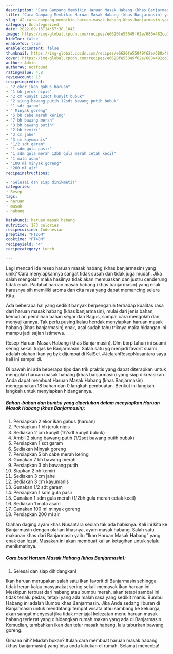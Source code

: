 ```yaml
---
description: "Cara Gampang Membikin Haruan Masak Habang (khas Banjarmasin) yang Lezat"
title: "Cara Gampang Membikin Haruan Masak Habang (khas Banjarmasin) yang Lezat"
slug: 42-cara-gampang-membikin-haruan-masak-habang-khas-banjarmasin-yang-lezat
category: Uncategorized
date: 2022-09-15T14:57:38.104Z
image: https://img-global.cpcdn.com/recipes/e6620fe55049f62e/680x482cq70/haruan-masak-habang-khas-banjarmasin-foto-resep-utama.jpg
hideToc: false
enableToc: true
enableTocContent: false
thumbnail: https://img-global.cpcdn.com/recipes/e6620fe55049f62e/680x482cq70/haruan-masak-habang-khas-banjarmasin-foto-resep-utama.jpg
cover: https://img-global.cpcdn.com/recipes/e6620fe55049f62e/680x482cq70/haruan-masak-habang-khas-banjarmasin-foto-resep-utama.jpg
author: Admin
authorAv: notfound
ratingvalue: 4.8
reviewcount: 13
recipeingredient:
- "2 ekor ikan gabus haruan"
- "1 bh jeruk nipis"
- "2 cm kunyit 12sdt kunyit bubuk"
- "2 siung bawang putih 12sdt bawang putih bubuk"
- "1 sdt garam"
- " Minyak goreng"
- "5 bh cabe merah kering"
- "7 bh bawang merah"
- "3 bh bawang putih"
- "2 bh kemiri"
- "3 cm jahe"
- "3 cm kayumanis"
- "1/2 sdt garam"
- "1 sdm gula pasir"
- "1 sdm gula merah 12bh gula merah cetak kecil"
- "1 mata asam"
- "100 ml minyak goreng"
- "200 ml air"
recipeinstructions:

- "Selesai dan siap dinikmati!"
categories:
- Resep
tags:
- haruan
- masak
- habang

katakunci: haruan masak habang 
nutrition: 173 calories
recipecuisine: Indonesian
preptime: "PT26M"
cooktime: "PT48M"
recipeyield: "4"
recipecategory: Lunch

---
```





Lagi mencari ide resep haruan masak habang (khas banjarmasin) yang unik? Cara menyiapkannya sangat tidak susah dan tidak juga mudah. Jika salah mengolah maka hasilnya tidak akan memuaskan dan justru cenderung tidak enak. Padahal haruan masak habang (khas banjarmasin) yang enak harusnya sih memiliki aroma dan cita rasa yang dapat memancing selera Kita.





Ada beberapa hal yang sedikit banyak berpengaruh terhadap kualitas rasa dari haruan masak habang (khas banjarmasin), mulai dari jenis bahan, kemudian pemilihan bahan segar dan Bagus, sampai cara mengolah dan menyajikannya. Tak perlu pusing kalau hendak menyiapkan haruan masak habang (khas banjarmasin) enak,      asal sudah tahu triknya maka hidangan ini mampu jadi sajian istimewa.














Resep Haruan Masak Habang (khas Banjarmasin). Dlm bbrp tahun ini suami sering sekali tugas ke Banjarmasin. Salah satu yg menjadi favorit suami adalah olahan ikan yg byk dijumpai di KalSel. #JelajahResepNusantara saya kali ini sampai di.






Di bawah ini ada beberapa tips dan trik praktis yang dapat diterapkan untuk mengolah haruan masak habang (khas banjarmasin) yang siap dikreasikan. Anda dapat membuat Haruan Masak Habang (khas Banjarmasin) menggunakan 18 bahan dan 0 langkah pembuatan. Berikut ini langkah-langkah untuk menyiapkan hidangannya.

<!--inarticleads1-->

##### Bahan-bahan dan bumbu yang diperlukan dalam menyiapkan Haruan Masak Habang (khas Banjarmasin):

1. Persiapkan 2 ekor ikan gabus (haruan)
1. Persiapkan 1 bh jeruk nipis
1. Sediakan 2 cm kunyit (1/2sdt kunyit bubuk)
1. Ambil 2 siung bawang putih (1/2sdt bawang putih bubuk)
1. Persiapkan 1 sdt garam
1. Sediakan  Minyak goreng
1. Persiapkan 5 bh cabe merah kering
1. Gunakan 7 bh bawang merah
1. Persiapkan 3 bh bawang putih
1. Siapkan 2 bh kemiri
1. Sediakan 3 cm jahe
1. Sediakan 3 cm kayumanis
1. Gunakan 1/2 sdt garam
1. Persiapkan 1 sdm gula pasir
1. Gunakan 1 sdm gula merah (1/2bh gula merah cetak kecil)
1. Sediakan 1 mata asam
1. Gunakan 100 ml minyak goreng
1. Persiapkan 200 ml air


Olahan daging ayam khas Nusantara seolah tak ada habisnya. Kali ini kita ke Banjarmasin dengan olahan khasnya, ayam masak habang. Salah satu makanan khas dari Banjarmasin yaitu &#34;Ikan Haruan Masak Habang&#34; yang enak dan lezat. Masakan ini akan membuat kalian ketagihan untuk selalu menikmatinya. 

<!--inarticleads2-->

##### Cara buat Haruan Masak Habang (khas Banjarmasin):


1. Selesai dan siap dihidangkan!

Ikan haruan merupakan salah satu ikan favorit di Banjarmasin sehingga tidak heran kalau masyarakat sering sekali memasak ikan haruan ini. Meskipun terbuat dari habang atau bumbu merah, akan tetapi sambal ini tidak terlalu pedas, tetapi yang ada malah rasa yang sedikit manis. Bumbu Habang ini adalah Bumbu khas Banjarmasin. Jika Anda sedang liburan di Banjarmasin untuk mendatangi tempat wisata atau sambang ke keluarga, akan sangat menyesal jika tidak menjajal kelezatan menu haruan masak habang terlezat yang dihidangkan rumah makan yang ada di Banjarmasin. Kemudian, tambahkan ikan dan telur masak habang, lalu taburkan bawang goreng. 

Gimana nih? Mudah bukan? Itulah cara membuat haruan masak habang (khas banjarmasin) yang bisa anda lakukan di rumah. Selamat mencoba!
